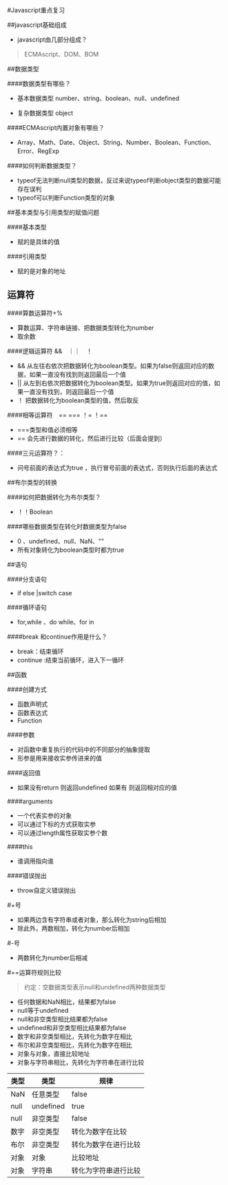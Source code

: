 #Javascript重点复习

##javascript基础组成

- javascript由几部分组成？
> ECMAscript、DOM、BOM

##数据类型

####数据类型有哪些？

- 基本数据类型
number、string、boolean、null、undefined

- 复杂数据类型
object

####ECMAscript内置对象有哪些？
- Array、Math、Date、Object、String、Number、Boolean、Function、Error、RegExp

####如何判断数据类型？
- typeof无法判断null类型的数据，反过来说typeof判断object类型的数据可能存在误判
- typeof可以判断Function类型的对象

##基本类型与引用类型的赋值问题

####基本类型
- 赋的是具体的值

####引用类型
- 赋的是对象的地址

## 运算符

####算数运算符+%
- 算数运算、字符串链接、把数据类型转化为number
- 取余数

####逻辑运算符 &&　｜｜　！
- &&
从左往右依次把数据转化为boolean类型。如果为false则返回对应的数据，如果一直没有找到则返回最后一个值
- ||
从左到右依次把数据转化为boolean类型。如果为true则返回对应的值，如果一直没有找到，则返回最后一个值
- ！
把数据转化为boolean类型的值，然后取反

####相等运算符　== === ！=  ！==
- ===类型和值必须相等
- == 会先进行数据的转化，然后进行比较（后面会提到）
 
####三元运算符？：
- 问号前面的表达式为true ，执行冒号前面的表达式，否则执行后面的表达式

##布尔类型的转换

####如何把数据转化为布尔类型？
- ！！Boolean

####哪些数据类型在转化时数据类型为false

- 0 、undefined、null、NaN、""
- 所有对象转化为boolean类型时都为true

##语句

####分支语句
- if else  |switch case

####循环语句
- for,while 、do while、for in 

####break 和continue作用是什么？
- break：结束循环
- continue :结束当前循环，进入下一循环

##函数

####创建方式

- 函数声明式
- 函数表达式
- Function

####参数
- 对函数中重复执行的代码中的不同部分的抽象提取
- 形参是用来接收实参传进来的值

####返回值
- 如果没有return 则返回undefined 如果有 则返回相对应的值

####arguments
- 一个代表实参的对象
- 可以通过下标的方式获取实参
- 可以通过length属性获取实参个数

####this
- 谁调用指向谁

####错误抛出
- throw自定义错误抛出

#+号
- 如果两边含有字符串或者对象，那么转化为string后相加
- 除此外，两数相加，转化为number后相加

#-号
- 两数转化为number后相减

#==运算符规则比较
> 约定：空数据类型表示null和undefined两种数据类型

- 任何数据和NaN相比，结果都为false
- null等于undefined
- null和非空类型相比结果都为false
- undefined和非空类型相比结果都为false
- 数字和非空类型相比，先转化为数字在相比
- 布尔和非空类型相比，先转化为数字在相比
- 对象与对象，直接比较地址
- 对象与字符串相比，先转化为字符串在进行比较

类型|类型|规律
---|---|---
NaN|任意类型|false
null|undefined|true
null|非空类型|false
数字|非空类型|转化为数字在比较
布尔|非空类型|转化为数字在进行比较
对象|对象|比较地址
对象|字符串|转化为字符串进行比较
